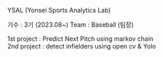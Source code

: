YSAL (Yonsei Sports Analytics Lab)

기수 : 3기 (2023.08~)
Team : Baseball (팀장)

1st project : Predict Next Pitch using markov chain </br>
2nd project : detect infielders using open cv & Yolo
